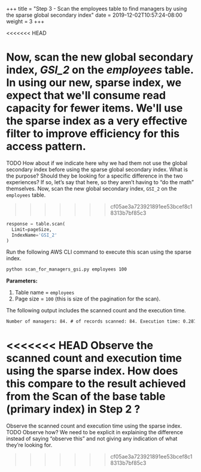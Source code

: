 +++
title = "Step 3 - Scan the employees table to find managers by using the sparse global secondary index"
date = 2019-12-02T10:57:24-08:00
weight = 3
+++

<<<<<<< HEAD

Now, scan the new global secondary index, *GSI_2* on the *employees* table.  In using our new, sparse index, we expect that we'll consume read capacity for fewer items.  We'll use the sparse index as a very effective filter to improve efficiency for this access pattern.
=======
TODO How about if we indicate here why we had them not use the global secondary index before using the sparse global secondary index. What is the purpose? Should they be looking for a specific difference in the two experiences? If so, let’s say that here, so they aren’t having to “do the math” themselves. 
Now, scan the new global secondary index, `GSI_2` on the `employees` table.
>>>>>>> cf05ae3a723921891ee53bcef8c18313b7bf85c3
```py
response = table.scan(
  Limit=pageSize,
  IndexName='GSI_2'
)
```
Run the following AWS CLI command to execute this scan using the sparse index.
```bash
python scan_for_managers_gsi.py employees 100
```
**Parameters:**
1. Table name = `employees`
2. Page size = `100` (this is size of the pagination for the scan).

The following output includes the scanned count and the execution time.
```txt
Number of managers: 84. # of records scanned: 84. Execution time: 0.287754058838 seconds
```
<<<<<<< HEAD
Observe the scanned count and execution time using the sparse index.  How does this compare to the result achieved from the Scan of the base table (primary index) in Step 2 ?
=======
Observe the scanned count and execution time using the sparse index.
TODO Observe how? We need to be explicit in explaining the difference instead of saying “observe this” and not giving any indication of what they’re looking for. 
>>>>>>> cf05ae3a723921891ee53bcef8c18313b7bf85c3
